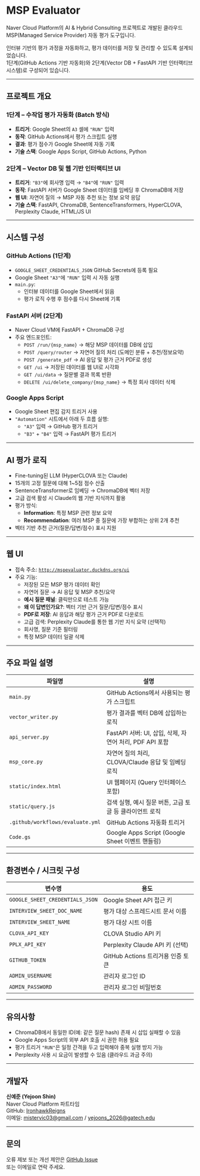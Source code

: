 # MSP Evaluator

Naver Cloud Platform의 AI & Hybrid Consulting 프로젝트로 개발된 클라우드 MSP(Managed Service Provider) 자동 평가 도구입니다.

인터뷰 기반의 평가 과정을 자동화하고, 평가 데이터를 저장 및 관리할 수 있도록 설계되었습니다.  
1단계(GitHub Actions 기반 자동화)와 2단계(Vector DB + FastAPI 기반 인터랙티브 시스템)로 구성되어 있습니다.

---

## 프로젝트 개요

### 1단계 – 수작업 평가 자동화 (Batch 방식)

- **트리거**: Google Sheet의 `A3` 셀에 `"RUN"` 입력
- **동작**: GitHub Actions에서 평가 스크립트 실행
- **결과**: 평가 점수가 Google Sheet에 자동 기록
- **기술 스택**: Google Apps Script, GitHub Actions, Python

### 2단계 – Vector DB 및 웹 기반 인터랙티브 UI

- **트리거**: `"B3"`에 회사명 입력 → `"B4"`에 `"RUN"` 입력
- **동작**: FastAPI 서버가 Google Sheet 데이터를 임베딩 후 ChromaDB에 저장
- **웹 UI**: 자연어 질의 → MSP 자동 추천 또는 정보 요약 응답
- **기술 스택**: FastAPI, ChromaDB, SentenceTransformers, HyperCLOVA, Perplexity Claude, HTML/JS UI

---

## 시스템 구성

### GitHub Actions (1단계)

- `GOOGLE_SHEET_CREDENTIALS_JSON` GitHub Secrets에 등록 필요
- Google Sheet `"A3"`에 `"RUN"` 입력 시 자동 실행
- `main.py`:
  - 인터뷰 데이터를 Google Sheet에서 읽음
  - 평가 로직 수행 후 점수를 다시 Sheet에 기록

### FastAPI 서버 (2단계)

- Naver Cloud VM에 FastAPI + ChromaDB 구성
- 주요 엔드포인트:
  - `POST /run/{msp_name}` → 해당 MSP 데이터를 DB에 삽입
  - `POST /query/router` → 자연어 질의 처리 (도메인 분류 + 추천/정보요약)
  - `POST /generate_pdf` → AI 응답 및 평가 근거 PDF로 생성
  - `GET /ui` → 저장된 데이터를 웹 UI로 시각화
  - `GET /ui/data` → 질문별 결과 목록 반환
  - `DELETE /ui/delete_company/{msp_name}` → 특정 회사 데이터 삭제

### Google Apps Script

- Google Sheet 편집 감지 트리거 사용
- `"Automation"` 시트에서 아래 두 흐름 실행:
  - `"A3"` 입력 → GitHub 평가 트리거
  - `"B3"` + `"B4"` 입력 → FastAPI 평가 트리거

---

## AI 평가 로직

- Fine-tuning된 LLM (HyperCLOVA 또는 Claude)
- 15개의 고정 질문에 대해 1~5점 점수 산출
- SentenceTransformer로 임베딩 → ChromaDB에 벡터 저장
- 고급 검색 활성 시 Claude의 웹 기반 지식까지 활용
- 평가 방식:
  - **Information**: 특정 MSP 관련 정보 요약
  - **Recommendation**: 여러 MSP 중 질문에 가장 부합하는 상위 2개 추천
- 벡터 기반 추천 근거(질문/답변/점수) 표시 지원

---

## 웹 UI

- 접속 주소: [`http://mspevaluator.duckdns.org/ui`](http://mspevaluator.duckdns.org/ui)
- 주요 기능:
  - 저장된 모든 MSP 평가 데이터 확인
  - 자연어 질문 → AI 응답 및 MSP 추천/요약
  - **예시 질문 패널**: 클릭만으로 테스트 가능
  - **왜 이 답변인가요?**: 벡터 기반 근거 질문/답변/점수 표시
  - **PDF로 저장**: AI 응답과 해당 평가 근거 PDF로 다운로드
  - 고급 검색: Perplexity Claude를 통한 웹 기반 지식 요약 (선택적)
  - 회사명, 질문 기준 필터링
  - 특정 MSP 데이터 일괄 삭제

---

## 주요 파일 설명

| 파일명               | 설명                                                      |
|----------------------|-----------------------------------------------------------|
| `main.py`            | GitHub Actions에서 사용되는 평가 스크립트                 |
| `vector_writer.py`   | 평가 결과를 벡터 DB에 삽입하는 로직                       |
| `api_server.py`      | FastAPI 서버: UI, 삽입, 삭제, 자연어 처리, PDF API 포함   |
| `msp_core.py`        | 자연어 질의 처리, CLOVA/Claude 응답 및 임베딩 로직        |
| `static/index.html`  | UI 웹페이지 (Query 인터페이스 포함)                       |
| `static/query.js`    | 검색 실행, 예시 질문 버튼, 고급 토글 등 클라이언트 로직   |
| `.github/workflows/evaluate.yml` | GitHub Actions 자동화 트리거                     |
| `Code.gs`            | Google Apps Script (Google Sheet 이벤트 핸들링)            |

---

## 환경변수 / 시크릿 구성

| 변수명                     | 용도                                      |
|----------------------------|-------------------------------------------|
| `GOOGLE_SHEET_CREDENTIALS_JSON` | Google Sheet API 접근 키            |
| `INTERVIEW_SHEET_DOC_NAME` | 평가 대상 스프레드시트 문서 이름         |
| `INTERVIEW_SHEET_NAME`     | 평가 대상 시트 이름                      |
| `CLOVA_API_KEY`            | CLOVA Studio API 키                        |
| `PPLX_API_KEY`             | Perplexity Claude API 키 (선택)           |
| `GITHUB_TOKEN`             | GitHub Actions 트리거용 인증 토큰         |
| `ADMIN_USERNAME`           | 관리자 로그인 ID                          |
| `ADMIN_PASSWORD`           | 관리자 로그인 비밀번호                    |

---

## 유의사항

- ChromaDB에서 동일한 ID(예: 같은 질문 hash) 존재 시 삽입 실패할 수 있음
- Google Apps Script의 외부 API 호출 시 권한 허용 필요
- 평가 트리거 `"RUN"`은 일정 간격을 두고 입력해야 중복 실행 방지 가능
- Perplexity 사용 시 요금이 발생할 수 있음 (클라우드 과금 주의)

---

## 개발자

**신예준 (Yejoon Shin)**  
Naver Cloud Platform 파트타임  
GitHub: [IronhawkReigns](https://github.com/IronhawkReigns)  
이메일: mistervic03@gmail.com / yejoons_2026@gatech.edu

---

## 문의

오류 제보 또는 개선 제안은 [GitHub Issue](https://github.com/IronhawkReigns/msp-evaluator/issues)  
또는 이메일로 연락 주세요.
